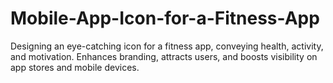 # Mobile-App-Icon-for-a-Fitness-App
Designing an eye-catching icon for a fitness app, conveying health, activity, and motivation. Enhances branding, attracts users, and boosts visibility on app stores and mobile devices.
